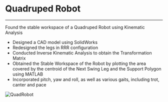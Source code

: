 # Quadruped Robot
---
Found the stable workspace of a Quadruped Robot using Kinematic Analysis
* Designed a CAD model using SolidWorks
* Redesigned the legs in RRR configuration
* Conducted Inverse Kinematic Analysis to obtain the Transformation Matrix
* Obtained the Stable Workspace of the Robot by plotting the area covered by the centroid of the Next Swing Leg and the Support Polygon using MATLAB
* Incorporated pitch, yaw and roll, as well as various gaits, including trot, canter and pace

![QuadRobot](https://github.com/SahilTChaudhary/Quadruped-Robot/assets/56467439/20065801-f952-4157-84f5-90b063f433af)
